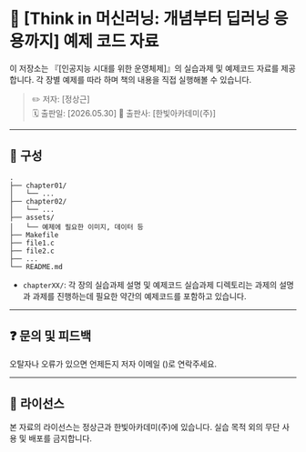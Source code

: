 # 📘 [Think in 머신러닝: 개념부터 딥러닝 응용까지] 예제 코드 자료

이 저장소는 『[인공지능 시대를 위한 운영체제]』의 실습과제 및 예제코드 자료를 제공합니다.
각 장별 예제를 따라 하며 책의 내용을 직접 실행해볼 수 있습니다.

> ✏️ 저자: [정상근]  
> 🗓️ 출판일: [2026.05.30]
> 🏢 출판사: [한빛아카데미(주)]


---

## 📂 구성

```text
.
├── chapter01/
│   └── ...
├── chapter02/
│   └── ...
├── assets/
│   └── 예제에 필요한 이미지, 데이터 등
├── Makefile
├── file1.c
├── file2.c
├── ...
└── README.md
```

- `chapterXX/`: 각 장의 실습과제 설명 및 예제코드
실습과제 디렉토리는 과제의 설명과 과제를 진행하는데 필요한 약간의 예제코드를 포함하고 있습니다.

---

## ❓ 문의 및 피드백

오탈자나 오류가 있으면 언제든지 저자 이메일 ()로 연락주세요.

---

## 📜 라이선스

본 자료의 라이선스는 정상근과 한빛아카데미(주)에 있습니다. 실습 목적 외의 무단 사용 및 배포를 금지합니다.
